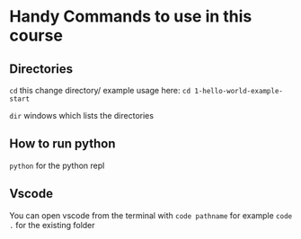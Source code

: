 # Handy Commands to use in this course

## Directories

`cd` this change directory/
    example usage here: `cd 1-hello-world-example-start`

`dir` windows which lists the directories

## How to run python

`python` for the python repl

## Vscode

You can open vscode from the terminal with `code pathname` for example `code .` for the existing folder
